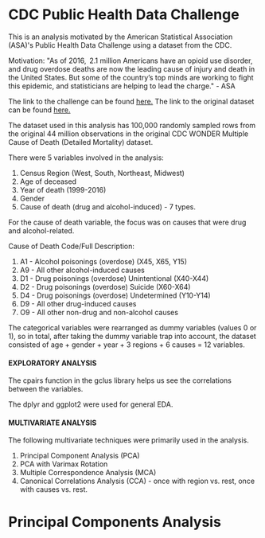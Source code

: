 # CDC Public Health Data Challenge

This is an analysis motivated by the American Statistical Association (ASA)'s Public Health Data Challenge using a dataset from the CDC.

Motivation: "As of 2016,  2.1 million Americans have an opioid use disorder, and drug overdose deaths are now the leading cause of injury and death in the United States. But some of the country’s top minds are working to fight this epidemic, and statisticians are helping to lead the charge." - ASA

The link to the challenge can be found [here.](https://thisisstatistics.org/public-health-data-challenge/)
The link to the original dataset can be found [here.](https://wonder.cdc.gov/mcd.html)

The dataset used in this analysis has 100,000 randomly sampled rows from the original 44 million observations in the original CDC WONDER Multiple Cause of Death (Detailed Mortality) dataset. 


There were 5 variables involved in the analysis: 
  1. Census Region (West, South, Northeast, Midwest) 
  2. Age of deceased
  3. Year of death (1999-2016)
  4. Gender
  5. Cause of death (drug and alcohol-induced) - 7 types.
  
For the cause of death variable, the focus was on causes that were drug and alcohol-related. 

Cause of Death Code/Full Description:
  1. A1 - Alcohol poisonings (overdose) (X45, X65, Y15)
  2. A9 - All other alcohol-induced causes
  3. D1 - Drug poisonings (overdose) Unintentional (X40-X44)
  4. D2 - Drug poisonings (overdose) Suicide (X60-X64) 
  5. D4 - Drug poisonings (overdose) Undetermined (Y10-Y14)
  6. D9 - All other drug-induced causes
  7. O9 - All other non-drug and non-alcohol causes

The categorical variables were rearranged as dummy variables (values 0 or 1), so in total, after taking the dummy variable trap into account, the dataset consisted of age + gender + year + 3 regions + 6 causes = 12 variables.

#### EXPLORATORY ANALYSIS

The cpairs function in the gclus library helps us see the correlations between the variables.

The dplyr and ggplot2 were used for general EDA.

#### MULTIVARIATE ANALYSIS

The following multivariate techniques were primarily used in the analysis.
  1. Principal Component Analysis (PCA) 
  2. PCA with Varimax Rotation
  3. Multiple Correspondence Analysis (MCA)
  4. Canonical Correlations Analysis (CCA) - once with region vs. rest, once with causes vs. rest.

# Principal Components Analysis

